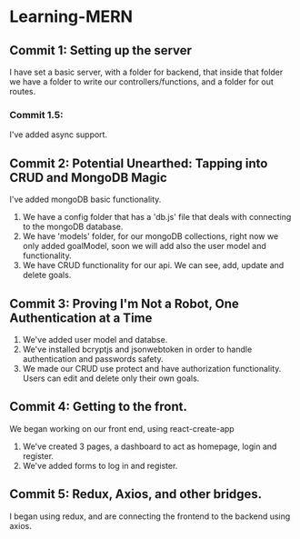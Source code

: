 # Learning-MERN

## Commit 1: Setting up the server
I have set a basic server, with a folder for backend, that inside that folder we have a folder to write our controllers/functions, and a folder for out routes.

### Commit 1.5:
I've added async support.

## Commit 2: Potential Unearthed: Tapping into CRUD and MongoDB Magic
I've added mongoDB basic functionality.
1. We have a config folder that has a 'db.js' file that deals with connecting to the mongoDB database.
2. We have 'models' folder, for our mongoDB collections, right now we only added goalModel, soon we will add also the user model and functionality.
3. We have CRUD functionality for our api. We can see, add, update and delete goals.  

## Commit 3: Proving I'm Not a Robot, One Authentication at a Time 
1. We've added user model and databse.
2. We've installed bcryptjs and jsonwebtoken in order to handle authentication and passwords safety.
3. We made our CRUD use protect and have authorization functionality. Users can edit and delete only their own goals.

## Commit 4: Getting to the front.
We began working on our front end, using react-create-app
1. We've created 3 pages, a dashboard to act as homepage, login and register.
2. We've added forms to log in and register.

## Commit 5: Redux, Axios, and other bridges.
I began using redux, and are connecting the frontend to the backend using axios.
